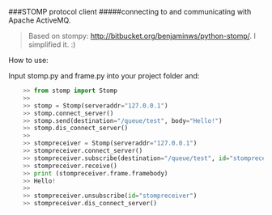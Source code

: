 ###STOMP protocol client
#####connecting to and communicating with Apache ActiveMQ.

>Based on stompy: http://bitbucket.org/benjaminws/python-stomp/. I simplified it. :)

How to use:

Input stomp.py and frame.py into your project folder and:
```python
    >> from stomp import Stomp
    >>
    >> stomp = Stomp(serveraddr="127.0.0.1")
    >> stomp.connect_server()
    >> stomp.send(destination="/queue/test", body="Hello!")
    >> stomp.dis_connect_server()
    >> 
    >> stompreceiver = Stomp(serveraddr="127.0.0.1")
    >> stompreceiver.connect_server()
    >> stompreceiver.subscribe(destination="/queue/test", id="stompreceiver")
    >> stompreceiver.receive()
    >> print (stompreceiver.frame.framebody)
    >> Hello!
    >>
    >> stompreceiver.unsubscribe(id="stompreceiver")
    >> stompreceiver.dis_connect_server()
```
